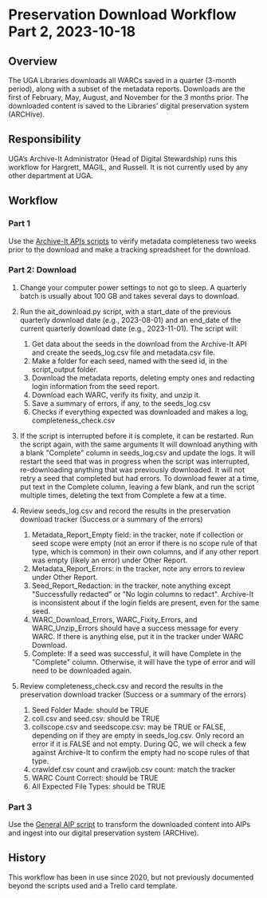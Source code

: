 # Preservation Download Workflow Part 2, 2023-10-18

## Overview

The UGA Libraries downloads all WARCs saved in a quarter (3-month period), along with a subset of the metadata reports.
Downloads are the first of February, May, August, and November for the 3 months prior.
The downloaded content is saved to the Libraries’ digital preservation system (ARCHive).

## Responsibility

UGA’s Archive-It Administrator (Head of Digital Stewardship) runs this workflow for Hargrett, MAGIL, and Russell.
It is not currently used by any other department at UGA.

## Workflow

### Part 1

Use the [Archive-It APIs scripts](https://github.com/uga-libraries/web-archive-it-api) 
to verify metadata completeness two weeks prior to the download and make a tracking spreadsheet for the download.

### Part 2: Download

1. Change your computer power settings to not go to sleep. A quarterly batch is usually about 100 GB and takes several days to download.


2. Run the ait_download.py script, with a start_date of the previous quarterly download date (e.g., 2023-08-01) and an end_date of the current quarterly download date (e.g., 2023-11-01). The script will:
   1. Get data about the seeds in the download from the Archive-It API and create the seeds_log.csv file and metadata.csv file.
   2. Make a folder for each seed, named with the seed id, in the script_output folder.
   3. Download the metadata reports, deleting empty ones and redacting login information from the seed report.
   4. Download each WARC, verify its fixity, and unzip it.
   5. Save a summary of errors, if any, to the seeds_log.csv
   6. Checks if everything expected was downloaded and makes a log, completeness_check.csv
   

3. If the script is interrupted before it is complete, it can be restarted. 
   Run the script again, with the same arguments
   It will download anything with a blank "Complete" column in seeds_log.csv and update the logs. 
   It will restart the seed that was in progress when the script was interrupted, re-downloading anything that was previously downloaded.
   It will not retry a seed that completed but had errors.
   To download fewer at a time, put text in the Complete column, leaving a few blank, and run the script multiple times, deleting the text from Complete a few at a time.

   
4. Review seeds_log.csv and record the results in the preservation download tracker (Success or a summary of the errors)
   1. Metadata_Report_Empty field: in the tracker, note if collection or seed scope were empty 
      (not an error if there is no scope rule of that type, which is common) in their own columns, 
      and if any other report was empty (likely an error) under Other Report.
   2. Metadata_Report_Errors: in the tracker, note any errors to review under Other Report.
   3. Seed_Report_Redaction: in the tracker, note anything except "Successfully redacted" or "No login columns to redact". 
      Archive-It is inconsistent about if the login fields are present, even for the same seed.
   4. WARC_Download_Errors, WARC_Fixity_Errors, and WARC_Unzip_Errors should have a success message for every WARC. 
      If there is anything else, put it in the tracker under WARC Download.
   5. Complete: If a seed was successful, it will have Complete in the "Complete" column. 
      Otherwise, it will have the type of error and will need to be downloaded again.
   
   
5. Review completeness_check.csv and record the results in the preservation download tracker (Success or a summary of the errors)
   1. Seed Folder Made: should be TRUE 
   2. coll.csv and seed.csv: should be TRUE 
   3. collscope.csv and seedscope.csv: may be TRUE or FALSE, depending on if they are empty in seeds_log.csv. 
      Only record an error if it is FALSE and not empty. 
      During QC, we will check a few against Archive-It to confirm the empty had no scope rules of that type. 
   4. crawldef.csv count and crawljob.csv count: match the tracker 
   5. WARC Count Correct: should be TRUE 
   6. All Expected File Types: should be TRUE

### Part 3

Use the [General AIP script](https://github.com/uga-libraries/general-aip) 
to transform the downloaded content into AIPs and ingest into our digital preservation system (ARCHive). 

   
## History

This workflow has been in use since 2020, but not previously documented beyond the scripts used and a Trello card template.